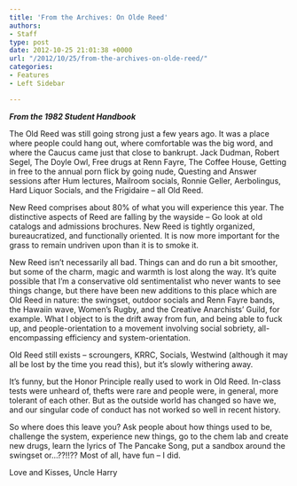 ```yaml
---
title: 'From the Archives: On Olde Reed'
authors:
- Staff
type: post
date: 2012-10-25 21:01:38 +0000
url: "/2012/10/25/from-the-archives-on-olde-reed/"
categories:
- Features
- Left Sidebar

---
```

_**From the 1982 Student Handbook**_ 

The Old Reed was still going strong just a few years ago. It was a place where people could hang out, where comfortable was the big word, and where the Caucus came just that close to bankrupt. Jack Dudman, Robert Segel, The Doyle Owl, Free drugs at Renn Fayre, The Coffee House, Getting in free to the annual porn flick by going nude, Questing and Answer sessions after Hum lectures, Mailroom socials, Ronnie Geller, Aerbolingus, Hard Liquor Socials, and the Frigidaire – all Old Reed.

New Reed comprises about 80% of what you will experience this year. The distinctive aspects of Reed are falling by the wayside – Go look at old catalogs and admissions brochures. New Reed is tightly organized, bureaucratized, and functionally oriented. It is now more important for the grass to remain undriven upon than it is to smoke it.

New Reed isn’t necessarily all bad. Things can and do run a bit smoother, but some of the charm, magic and warmth is lost along the way. It’s quite possible that I’m a conservative old sentimentalist who never wants to see things change, but there have been new additions to this place which are Old Reed in nature: the swingset, outdoor socials and Renn Fayre bands, the Hawaiin wave, Women’s Rugby, and the Creative Anarchists’ Guild, for example. What I object to is the drift away from fun, and being able to fuck up, and people-orientation to a movement involving social sobriety, all-encompassing efficiency and system-orientation.

Old Reed still exists – scroungers, KRRC, Socials, Westwind (although it may all be lost by the time you read this), but it’s slowly withering away.

It’s funny, but the Honor Principle really used to work in Old Reed. In-class tests were unheard of, thefts were rare and people were, in general, more tolerant of each other. But as the outside world has changed so have we, and our singular code of conduct has not worked so well in recent history.

So where does this leave you? Ask people about how things used to be, challenge the system, experience new things, go to the chem lab and create new drugs, learn the lyrics of The Pancake Song, put a sandbox around the swingset or&#8230;??!!?? Most of all, have fun – I did.

Love and Kisses, Uncle Harry